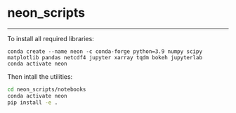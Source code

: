 # neon_scripts


--------------
To install all required libraries:
```
conda create --name neon -c conda-forge python=3.9 numpy scipy matplotlib pandas netcdf4 jupyter xarray tqdm bokeh jupyterlab
conda activate neon
```

Then intall the utilities:

```bash
cd neon_scripts/notebooks
conda activate neon
pip install -e .
```